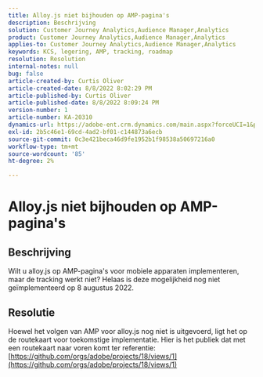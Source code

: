 ```yaml
---
title: Alloy.js niet bijhouden op AMP-pagina's
description: Beschrijving
solution: Customer Journey Analytics,Audience Manager,Analytics
product: Customer Journey Analytics,Audience Manager,Analytics
applies-to: Customer Journey Analytics,Audience Manager,Analytics
keywords: KCS, legering, AMP, tracking, roadmap
resolution: Resolution
internal-notes: null
bug: false
article-created-by: Curtis Oliver
article-created-date: 8/8/2022 8:02:29 PM
article-published-by: Curtis Oliver
article-published-date: 8/8/2022 8:09:24 PM
version-number: 1
article-number: KA-20310
dynamics-url: https://adobe-ent.crm.dynamics.com/main.aspx?forceUCI=1&pagetype=entityrecord&etn=knowledgearticle&id=e0519906-5517-ed11-b83e-0022480868ff
exl-id: 2b5c46e1-69cd-4ad2-bf01-c144873a6ecb
source-git-commit: 0c3e421beca46d9fe1952b1f98538a50697216a0
workflow-type: tm+mt
source-wordcount: '85'
ht-degree: 2%

---
```


# Alloy.js niet bijhouden op AMP-pagina&#39;s

## Beschrijving


Wilt u alloy.js op AMP-pagina&#39;s voor mobiele apparaten implementeren, maar de tracking werkt niet? Helaas is deze mogelijkheid nog niet geïmplementeerd op 8 augustus 2022.


## Resolutie


Hoewel het volgen van AMP voor alloy.js nog niet is uitgevoerd, ligt het op de routekaart voor toekomstige implementatie. Hier is het publiek dat met een routekaart naar voren komt ter referentie: [https://github.com/orgs/adobe/projects/18/views/1](https://github.com/orgs/adobe/projects/18/views/1)
